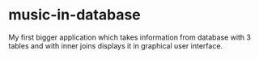 # music-in-database
My first bigger application which takes information from database with 3 tables
and with inner joins displays it in graphical user interface.
